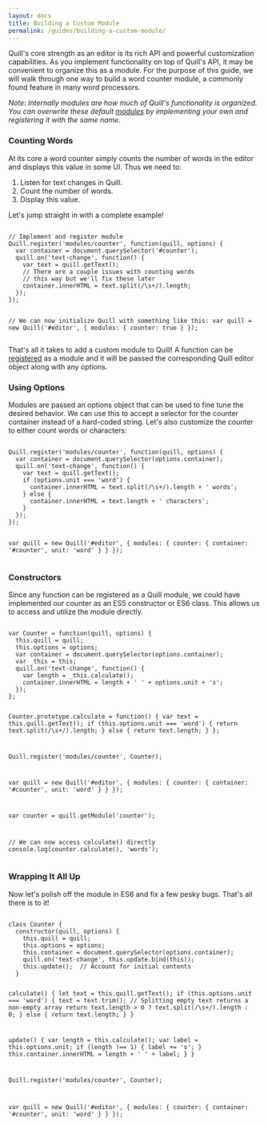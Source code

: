 ```yaml
---
layout: docs
title: Building a Custom Module
permalink: /guides/building-a-custom-module/
---
```


Quill's core strength as an editor is its rich API and powerful customization capabilities. As you implement functionality on top of Quill's API, it may be convenient to organize this as a module. For the purpose of this guide, we will walk through one way to build a word counter module, a commonly found feature in many word processors.

*Note: Internally modules are how much of Quill's functionality is organized. You can overwrite these default [modules](/docs/modules/) by implementing your own and registering it with the same name.*

### Counting Words

At its core a word counter simply counts the number of words in the editor and displays this value in some UI. Thus we need to:

1. Listen for text changes in Quill.
1. Count the number of words.
1. Display this value.

Let's jump straight in with a complete example!

<!-- more -->
<div data-height="379" data-theme-id="23269" data-slug-hash="bZkWKA" data-default-tab="js" data-embed-version="2" class="codepen"><pre><code>
// Implement and register module
Quill.register('modules/counter', function(quill, options) {
  var container = document.querySelector('#counter');
  quill.on('text-change', function() {
    var text = quill.getText();
    // There are a couple issues with counting words
    // this way but we'll fix these later
    container.innerHTML = text.split(/\s+/).length;
  });
});

// We can now initialize Quill with something like this:
var quill = new Quill('#editor', {
  modules: {
    counter: true
  }
});
</code></pre></div>

That's all it takes to add a custom module to Quill! A function can be [registered](/docs/api/#quillregistermodule/) as a module and it will be passed the corresponding Quill editor object along with any options.

### Using Options

Modules are passed an options object that can be used to fine tune the desired behavior. We can use this to accept a selector for the counter container instead of a hard-coded string. Let's also customize the counter to either count words or characters:

<div data-height="430" data-theme-id="23269" data-slug-hash="OXqmEp" data-default-tab="js" data-embed-version="2" class="codepen"><pre><code>
Quill.register('modules/counter', function(quill, options) {
  var container = document.querySelector(options.container);
  quill.on('text-change', function() {
    var text = quill.getText();
    if (options.unit === 'word') {
      container.innerHTML = text.split(/\s+/).length + ' words';
    } else {
      container.innerHTML = text.length + ' characters';
    }
  });
});

var quill = new Quill('#editor', {
  modules: {
    counter: {
      container: '#counter',
      unit: 'word'
    }
  }
});
</code></pre></div>

### Constructors

Since any function can be registered as a Quill module, we could have implemented our counter as an ES5 constructor or ES6 class. This allows us to access and utilize the module directly.

<div data-height="688" data-theme-id="23269" data-slug-hash="BzbRVR" data-default-tab="js" data-embed-version="2" class="codepen"><pre><code>
var Counter = function(quill, options) {
  this.quill = quill;
  this.options = options;
  var container = document.querySelector(options.container);
  var _this = this;
  quill.on('text-change', function() {
    var length = _this.calculate();
    container.innerHTML = length + ' ' + options.unit + 's';
  });
};

Counter.prototype.calculate = function() {
  var text = this.quill.getText();
  if (this.options.unit === 'word') {
    return text.split(/\s+/).length;
  } else {
    return text.length;
  }
};

Quill.register('modules/counter', Counter);

var quill = new Quill('#editor', {
  modules: {
    counter: {
      container: '#counter',
      unit: 'word'
    }
  }
});

var counter = quill.getModule('counter');

// We can now access calculate() directly
console.log(counter.calculate(), 'words');
</code></pre></div>

### Wrapping It All Up

Now let's polish off the module in ES6 and fix a few pesky bugs. That's all there is to it!

<div data-height="772" data-theme-id="23269" data-slug-hash="wWOdXZ" data-default-tab="js" data-embed-version="2" class="codepen"><pre><code>
class Counter {
  constructor(quill, options) {
    this.quill = quill;
    this.options = options;
    this.container = document.querySelector(options.container);
    quill.on('text-change', this.update.bind(this));
    this.update();  // Account for initial contents
  }

  calculate() {
    let text = this.quill.getText();
    if (this.options.unit === 'word') {
      text = text.trim();
      // Splitting empty text returns a non-empty array
      return text.length > 0 ? text.split(/\s+/).length : 0;
    } else {
      return text.length;
    }
  }

  update() {
    var length = this.calculate();
    var label = this.options.unit;
    if (length !== 1) {
      label += 's';
    }
    this.container.innerHTML = length + ' ' + label;
  }
}

Quill.register('modules/counter', Counter);

var quill = new Quill('#editor', {
  modules: {
    counter: {
      container: '#counter',
      unit: 'word'
    }
  }
});
</code></pre></div>

<!-- script -->
<script src="//codepen.io/assets/embed/ei.js" type="text/javascript"></script>
<!-- script -->
